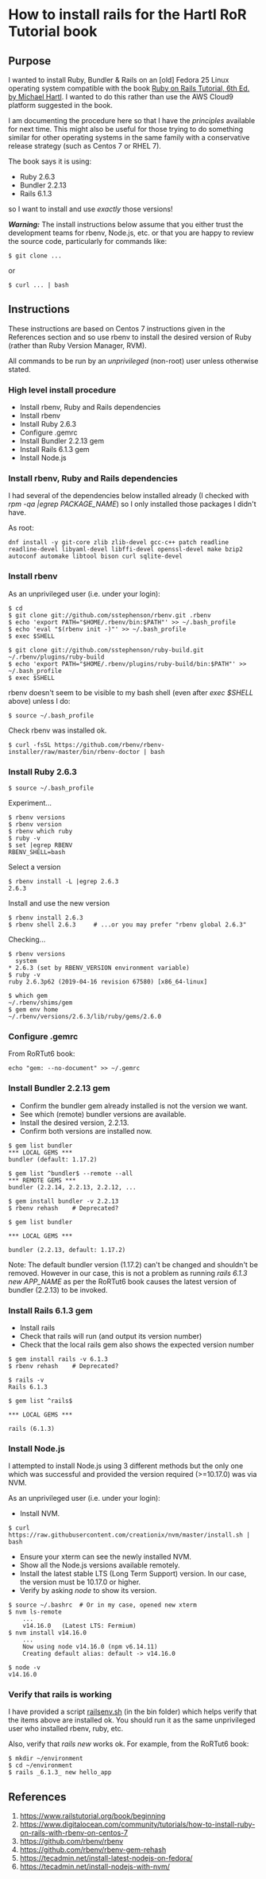 # How to install rails for the Hartl RoR Tutorial book

## Purpose

I wanted to install Ruby, Bundler & Rails on an [old] Fedora 25 Linux
operating system compatible with the book
[Ruby on Rails Tutorial, 6th Ed. by Michael Hartl](https://www.railstutorial.org/book/beginning).
I wanted to do this rather than use the AWS Cloud9 platform suggested
in the book.

I am documenting the procedure here so that I have the *principles*
available for next time. This might also be useful for those trying
to do something similar for other operating systems in the same family
with a conservative release strategy (such as Centos 7 or RHEL 7).

The book says it is using:

- Ruby 2.6.3
- Bundler 2.2.13
- Rails 6.1.3

so I want to install and use *exactly* those versions!

***Warning:*** The install instructions below assume that you either
trust the development teams for rbenv, Node.js, etc. or that you are
happy to review the source code, particularly for commands like:

```
$ git clone ...
```

or

```
$ curl ... | bash
```


## Instructions

These instructions are based on Centos 7 instructions given in the References section
and so use rbenv to install the desired version of Ruby (rather than Ruby Version Manager, RVM).

All commands to be run by an *unprivileged* (non-root) user unless otherwise stated.


### High level install procedure

- Install rbenv, Ruby and Rails dependencies
- Install rbenv
- Install Ruby 2.6.3
- Configure .gemrc
- Install Bundler 2.2.13 gem
- Install Rails 6.1.3 gem
- Install Node.js


### Install rbenv, Ruby and Rails dependencies

I had several of the dependencies below installed already (I checked
with *rpm -qa |egrep PACKAGE_NAME*) so I only installed those packages
I didn't have.

As root:

```
dnf install -y git-core zlib zlib-devel gcc-c++ patch readline readline-devel libyaml-devel libffi-devel openssl-devel make bzip2 autoconf automake libtool bison curl sqlite-devel
```


### Install rbenv

As an unprivileged user (i.e. under your login):

```
$ cd
$ git clone git://github.com/sstephenson/rbenv.git .rbenv
$ echo 'export PATH="$HOME/.rbenv/bin:$PATH"' >> ~/.bash_profile
$ echo 'eval "$(rbenv init -)"' >> ~/.bash_profile
$ exec $SHELL

$ git clone git://github.com/sstephenson/ruby-build.git ~/.rbenv/plugins/ruby-build
$ echo 'export PATH="$HOME/.rbenv/plugins/ruby-build/bin:$PATH"' >> ~/.bash_profile
$ exec $SHELL
```

rbenv doesn't seem to be visible to my bash shell (even after *exec $SHELL* above) unless I do:

```
$ source ~/.bash_profile
```

Check rbenv was installed ok.

```
$ curl -fsSL https://github.com/rbenv/rbenv-installer/raw/master/bin/rbenv-doctor | bash
```


### Install Ruby 2.6.3

```
$ source ~/.bash_profile
```

Experiment...

```
$ rbenv versions
$ rbenv version
$ rbenv which ruby
$ ruby -v
$ set |egrep RBENV
RBENV_SHELL=bash
```

Select a version

```
$ rbenv install -L |egrep 2.6.3
2.6.3
```

Install and use the new version

```
$ rbenv install 2.6.3
$ rbenv shell 2.6.3     # ...or you may prefer "rbenv global 2.6.3"
```

Checking...

```
$ rbenv versions
  system
* 2.6.3 (set by RBENV_VERSION environment variable)
$ ruby -v
ruby 2.6.3p62 (2019-04-16 revision 67580) [x86_64-linux]

$ which gem
~/.rbenv/shims/gem
$ gem env home
~/.rbenv/versions/2.6.3/lib/ruby/gems/2.6.0
```


### Configure .gemrc

From RoRTut6 book:

```
echo "gem: --no-document" >> ~/.gemrc
```


### Install Bundler 2.2.13 gem

- Confirm the bundler gem already installed is not the version we want.
- See which (remote) bundler versions are available.
- Install the desired version, 2.2.13.
- Confirm both versions are installed now.

```
$ gem list bundler
*** LOCAL GEMS ***
bundler (default: 1.17.2)

$ gem list ^bundler$ --remote --all
*** REMOTE GEMS ***
bundler (2.2.14, 2.2.13, 2.2.12, ...

$ gem install bundler -v 2.2.13
$ rbenv rehash    # Deprecated?

$ gem list bundler

*** LOCAL GEMS ***

bundler (2.2.13, default: 1.17.2)
```

Note: The default bundler version (1.17.2) can't be changed and
shouldn't be removed. However in our case, this is not a problem
as running *rails _6.1.3_ new APP_NAME* as per the RoRTut6 book
causes the latest version of bundler (2.2.13) to be invoked.


### Install Rails 6.1.3 gem

- Install rails
- Check that rails will run (and output its version number)
- Check that the local rails gem also shows the expected version number

```
$ gem install rails -v 6.1.3
$ rbenv rehash    # Deprecated?

$ rails -v
Rails 6.1.3

$ gem list ^rails$

*** LOCAL GEMS ***

rails (6.1.3)
```


### Install Node.js

I attempted to install Node.js using 3 different methods but the only
one which was successful and provided the version required (>=10.17.0)
was via NVM.

As an unprivileged user (i.e. under your login):

- Install NVM.

```
$ curl https://raw.githubusercontent.com/creationix/nvm/master/install.sh | bash
```

- Ensure your xterm can see the newly installed NVM.
- Show all the Node.js versions available remotely.
- Install the latest stable LTS (Long Term Support) version. In our case, the version must be 10.17.0 or higher.
- Verify by asking *node* to show its version.

```
$ source ~/.bashrc	# Or in my case, opened new xterm
$ nvm ls-remote
    ...
    v14.16.0   (Latest LTS: Fermium)
$ nvm install v14.16.0
    ...
    Now using node v14.16.0 (npm v6.14.11)
    Creating default alias: default -> v14.16.0

$ node -v
v14.16.0
```


### Verify that rails is working

I have provided a script [railsenv.sh](bin/railsenv.sh) (in the bin folder) which helps
verify that the items above are installed ok. You should run it as
the same unprivileged user who installed rbenv, ruby, etc.

Also, verify that *rails new* works ok. For example, from the RoRTut6 book:

```
$ mkdir ~/environment
$ cd ~/environment
$ rails _6.1.3_ new hello_app

```


## References

1. https://www.railstutorial.org/book/beginning
2. https://www.digitalocean.com/community/tutorials/how-to-install-ruby-on-rails-with-rbenv-on-centos-7
3. https://github.com/rbenv/rbenv
4. https://github.com/rbenv/rbenv-gem-rehash
5. https://tecadmin.net/install-latest-nodejs-on-fedora/
6. https://tecadmin.net/install-nodejs-with-nvm/

